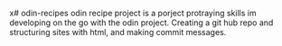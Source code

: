x# odin-recipes
odin recipe project is a porject protraying skills im developing on the go with the odin project. Creating a git hub repo and structuring sites with html, and making commit messages.
